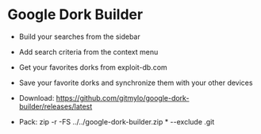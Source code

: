 # Google Dork Builder

- Build your searches from the sidebar
- Add search criteria from the context menu
- Get your favorites dorks from exploit-db.com
- Save your favorite dorks and synchronize them with your other devices
- Download: https://github.com/gitmylo/google-dork-builder/releases/latest


- Pack: zip -r -FS ../../google-dork-builder.zip * --exclude .git
